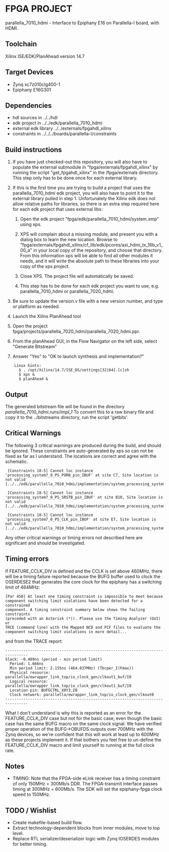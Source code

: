 # FPGA PROJECT 

parallella_7010_hdmi - Interface to Epiphany E16 on Parallella-I board, with HDMI.

## Toolchain

Xilinx ISE/EDK/PlanAhead version 14.7

## Target Devices

* Zynq xc7z010clg400-1
* Epiphany E16G301

## Dependencies

* hdl sources in ../../hdl
* edk project in ../../edk/parallella_7010_hdmi
* external edk library ../../externals/fpgahdl_xilinx
* constraints in ../../../boards/parallella-I/constraints

## Build instructions

1.  If you have just checked-out this repository, you will also have to populate the external submodule in "fpga/externals/fpgahdl_xilinx" by running the script "get_fpgahdl_xilinx" in the /fpga/externals directory.  This step only has to be done once for each external library.

2.  If this is the first time you are trying to build a project that uses the parallella_7010_hdmi edk project, you will also have to point it to the external library pulled in step 1.  Unfortunately the Xilinx edk does not allow relative paths for libraries, so there is an extra step required here for each edk project that uses external libs:

	1.  Open the edk project "fpga/edk/parallella_7010_hdmi/system.xmp" using xps.

	1.  XPS will complain about a missing module, and present you with a dialog box to learn the new location.  Browse to "fpga/externals/fpgahdl_xilinx/cf_lib/edk/pcores/axi_hdmi_tx_16b_v1_00_a" in your local copy of the repository, and choose that directory.  From this information xps will be able to find all other modules it needs, and it will write the absolute path to these libraries into your copy of the xps project.

	1.  Close XPS.  The project file will automatically be saved.

	1.  This step has to be done for each edk project you want to use, e.g. parallella_7010_hdmi or parallella_7020_hdmi.

3. Be sure to update the version.v file with a new version number, and type or platform as needed.

4.  Launch the Xilinx PlanAhead tool

5.  Open the project fpga/projects/parallella_7020_hdmi/parallella_7020_hdmi.ppr.

6.  From the planAhead GUI, in the Flow Navigator on the left side, select "Generate Bitstream"

7.  Answer "Yes" to "OK to launch synthesis and implementation?"

```
    Linux hints:
      $ . /opt/Xilinx/14.7/ISE_DS/settings[32|64].[c]sh
      $ xps &
      $ planAhead &
```

## Output

The generated bitstream file will be found in the directory
*parallella_7010_hdmi.runs/impl_1*
To convert this to a raw binary file and copy it to the ../bitstreams directory, run the script 'getbits'.

##  Critical Warnings

The following 3 critical warnings are produced during the build, and should be ignored.  These constraints are auto-generated by xps so can not be fixed as far as I understand.  The locations are correct and agree with the schematic.
```
 [Constraints 18-5] Cannot loc instance 'processing_system7_0_PS_PORB_pin_IBUF' at site C7, Site location is not valid [../../edk/parallella_7010_hdmi/implementation/system_processing_system7_0_wrapper.ncf:160]

 [Constraints 18-5] Cannot loc instance 'processing_system7_0_PS_SRSTB_pin_IBUF' at site B10, Site location is not valid [../../edk/parallella_7010_hdmi/implementation/system_processing_system7_0_wrapper.ncf:161]

 [Constraints 18-5] Cannot loc instance 'processing_system7_0_PS_CLK_pin_IBUF' at site E7, Site location is not valid [../../edk/parallella_7010_hdmi/implementation/system_processing_system7_0_wrapper.ncf:162]
```

Any other critical warnings or timing errors not described here are significant and should be investigated.

## Timing errors

If FEATURE_CCLK_DIV is defined and the CCLK is set above 460MHz, there will be a timing failure reported because the BUFG buffer used to clock the OSERDESE2 that generates the core clock for the epiphany has a switching limit of 464MHz:

```
[Par 450] At least one timing constraint is impossible to meet because 
component switching limit violations have been detected for a constrained 
component. A timing constraint summary below shows the failing constraints 
(preceded with an Asterisk (*)). Please use the Timing Analyzer (GUI) or 
TRCE (command line) with the Mapped NCD and PCF files to evaluate the 
component switching limit violations in more detail...
```
and from the TRACE report:
```
--------------------------------------------------------------------------------
Slack: -0.489ns (period - min period limit)
  Period: 1.666ns
  Min period limit: 2.155ns (464.037MHz) (Tbcper_I(Fmax))
  Physical resource: parallella/ewrapper_link_top/io_clock_gen/clkout1_buf/I0
  Logical resource: parallella/ewrapper_link_top/io_clock_gen/clkout1_buf/I0
  Location pin: BUFGCTRL_X0Y3.I0
  Clock network: parallella/ewrapper_link_top/io_clock_gen/clkout0
--------------------------------------------------------------------------------
```

What I don't understand is why this is reported as an error for the FEATURE_CCLK_DIV case but not for the basic case, even though the basic case has the same BUFG macro on the same clock signal.  We have verified proper operation of the BUFG->OBUFDS outputs over 700MHz with the Zynq devices, so we're confident that this will work at least up to 600MHz as these projects implement it.  If that bothers you feel free to un-define the FEATURE_CCLK_DIV macro and limit yourself to running at the full clock rate.

## Notes

* TIMING: Note that the FPGA-side eLink receiver has a timing constraint of only 150MHz = 300Mb/s DDR.  The FPGA-transmit interface passes timing at 300MHz = 600Mb/s.  The SDK will set the epiphany-fpga clock speed to 150MHz.

## TODO / Wishlist

* Create makefile-based build flow.
* Extract technology-dependent blocks from inner modules, move to top level.
* Replace RTL serializer/deserializer logic with Zynq IOSERDES modules for better timing.


